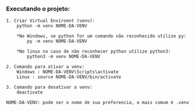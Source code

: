 <h3>Executando o projeto:</h3>
    
    1. Criar Virtual Enviroent (venv):
        python -m venv NOME-DA-VENV

        *No Windows, se python for um comando não reconhecido utilize py:
            py -m venv NOME-DA-VENV
            
        *No linux no caso de não reconhecer python utilize python3:
            python3 -m venv NOME-DA-VENV
    
    2. Comando para ativar a venv:
        Windows : NOME-DA-VENV\Scripts\activate
        Linux : source NOME-DA-VENV/bin/activate

    3. Comando para desativar a venv:
        deactivate

    NOME-DA-VENV: pode ser o nome de sua preferencia, o mais comum é .venv